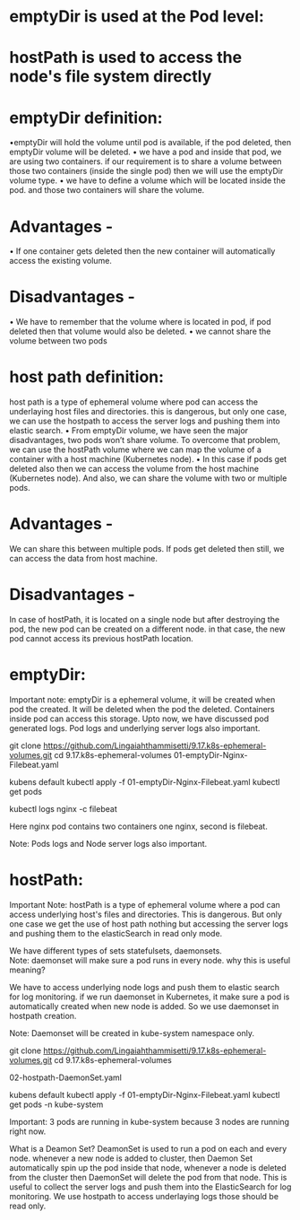 # emptyDir is used at the Pod level:
# hostPath is used to access the node's file system directly

# emptyDir definition:
•emptyDir will hold the volume until pod is available, if the pod deleted, then emptyDir volume will be deleted.
•	we have a pod and inside that pod, we are using two containers. if our requirement is to share a volume between those two containers (inside the single pod) then we will use the emptyDir volume type.
•	we have to define a volume which will be located inside the pod. and those two containers will share the volume.

# Advantages -
•	If one container gets deleted then the new container will automatically access the existing volume.

# Disadvantages -
•	We have to remember that the volume where is located in pod, if pod deleted then that volume would also be deleted.
•	we cannot share the volume between two pods

# host path definition:
host path is a type of ephemeral volume where pod can access the underlaying host files and directories. this is dangerous, but only one case, we can use the hostpath to access the server logs and pushing them into elastic search.
•	From emptyDir volume, we have seen the major disadvantages, two pods won’t share volume. To overcome that problem, we can use the hostPath volume where we can map the volume of a container with a host machine (Kubernetes node).
•	In this case if pods get deleted also then we can access the volume from the host machine (Kubernetes node). And also, we can share the volume with two or multiple pods.

# Advantages -
We can share this between multiple pods.
If pods get deleted then still, we can access the data from host machine.

# Disadvantages -
In case of hostPath, it is located on a single node but after destroying the pod, the new pod can be created on a different node. in that case, the new pod cannot access its previous hostPath location.


# emptyDir:
Important note: emptyDir is a ephemeral volume, it will be created when pod the created. It will be deleted when the pod the deleted. Containers inside pod can access this storage. Upto now, we have discussed pod generated logs. Pod logs and underlying server logs also important.

git clone https://github.com/Lingaiahthammisetti/9.17.k8s-ephemeral-volumes.git
cd 9.17.k8s-ephemeral-volumes
01-emptyDir-Nginx-Filebeat.yaml

kubens default
kubectl apply -f 01-emptyDir-Nginx-Filebeat.yaml
kubectl get pods

kubectl logs nginx -c filebeat

Here nginx pod contains two containers one nginx, second is filebeat.

Note: Pods logs and Node server logs also important.

# hostPath:
Important Note: hostPath is a type of ephemeral volume where a pod can access underlying host's files and directories. This is dangerous. But only one case we get the use of host path nothing but accessing the server logs and pushing them to the elasticSearch in read only mode.

We have different types of sets statefulsets, daemonsets.  
Note: daemonset will make sure a pod runs in every node. why this is useful meaning?

We have to access underlying node logs and push them to elastic search for log monitoring. if we run daemonset in Kubernetes, it make sure a pod is automatically created when new node is added. So we use daemonset in hostpath creation.

Note: Daemonset will be created in kube-system namespace only.


git clone https://github.com/Lingaiahthammisetti/9.17.k8s-ephemeral-volumes.git
cd 9.17.k8s-ephemeral-volumes

02-hostpath-DaemonSet.yaml


kubens default
kubectl apply -f 01-emptyDir-Nginx-Filebeat.yaml
kubectl get pods -n kube-system

Important: 3 pods are running in kube-system because 3 nodes are running right now.

What is a Deamon Set?
DeamonSet is used to run a pod on each and every node. whenever a new node is added to cluster, then Daemon Set automatically spin up the pod inside that node, whenever a node is deleted from the cluster then DaemonSet will delete the pod from that node. This is useful to collect the server logs and push them into the ElasticSearch for log monitoring. We use hostpath to access underlaying logs those should be read only.